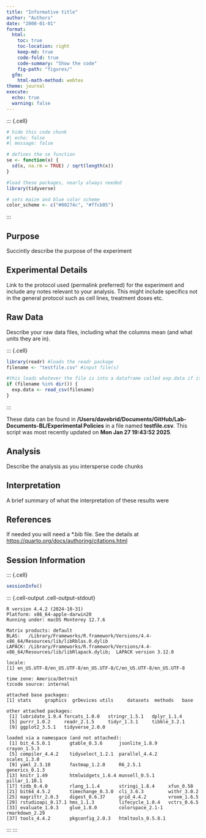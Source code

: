 ```yaml
---
title: "Informative title"
author: "Authors"
date: "2000-01-01"
format: 
  html:
    toc: true
    toc-location: right
    keep-md: true
    code-fold: true
    code-summary: "Show the code"
    fig-path: "figures/"
  gfm:
    html-math-method: webtex
theme: journal
execute:
  echo: true
  warning: false
---
```



::: {.cell}

```{.r .cell-code}
# hide this code chunk
#| echo: false
#| message: false

# defines the se function
se <- function(x) {
  sd(x, na.rm = TRUE) / sqrt(length(x))
}

#load these packages, nearly always needed
library(tidyverse)

# sets maize and blue color scheme
color_scheme <- c("#00274c", "#ffcb05")
```
:::


## Purpose

Succintly describe the purpose of the experiment

## Experimental Details

Link to the protocol used (permalink preferred) for the experiment and include any notes relevant to your analysis.  This might include specifics not in the general protocol such as cell lines, treatment doses etc.

## Raw Data

Describe your raw data files, including what the columns mean (and what units they are in).


::: {.cell}

```{.r .cell-code}
library(readr) #loads the readr package
filename <- "testfile.csv" #input file(s)

#this loads whatever the file is into a dataframe called exp.data if it exists
if (filename %in% dir()) {
  exp.data <- read_csv(filename)
}
```
:::


These data can be found in **/Users/davebrid/Documents/GitHub/Lab-Documents-BL/Experimental Policies** in a file named **testfile.csv**.  This script was most recently updated on **Mon Jan 27 19:43:52 2025**.

## Analysis

Describe the analysis as you intersperse code chunks

## Interpretation

A brief summary of what the interpretation of these results were

## References

If needed you will need a *.bib file.  See the details at <https://quarto.org/docs/authoring/citations.html>

## Session Information


::: {.cell}

```{.r .cell-code}
sessionInfo()
```

::: {.cell-output .cell-output-stdout}
```
R version 4.4.2 (2024-10-31)
Platform: x86_64-apple-darwin20
Running under: macOS Monterey 12.7.6

Matrix products: default
BLAS:   /Library/Frameworks/R.framework/Versions/4.4-x86_64/Resources/lib/libRblas.0.dylib 
LAPACK: /Library/Frameworks/R.framework/Versions/4.4-x86_64/Resources/lib/libRlapack.dylib;  LAPACK version 3.12.0

locale:
[1] en_US.UTF-8/en_US.UTF-8/en_US.UTF-8/C/en_US.UTF-8/en_US.UTF-8

time zone: America/Detroit
tzcode source: internal

attached base packages:
[1] stats     graphics  grDevices utils     datasets  methods   base     

other attached packages:
 [1] lubridate_1.9.4 forcats_1.0.0   stringr_1.5.1   dplyr_1.1.4    
 [5] purrr_1.0.2     readr_2.1.5     tidyr_1.3.1     tibble_3.2.1   
 [9] ggplot2_3.5.1   tidyverse_2.0.0

loaded via a namespace (and not attached):
 [1] bit_4.5.0.1       gtable_0.3.6      jsonlite_1.8.9    crayon_1.5.3     
 [5] compiler_4.4.2    tidyselect_1.2.1  parallel_4.4.2    scales_1.3.0     
 [9] yaml_2.3.10       fastmap_1.2.0     R6_2.5.1          generics_0.1.3   
[13] knitr_1.49        htmlwidgets_1.6.4 munsell_0.5.1     pillar_1.10.1    
[17] tzdb_0.4.0        rlang_1.1.4       stringi_1.8.4     xfun_0.50        
[21] bit64_4.5.2       timechange_0.3.0  cli_3.6.3         withr_3.0.2      
[25] magrittr_2.0.3    digest_0.6.37     grid_4.4.2        vroom_1.6.5      
[29] rstudioapi_0.17.1 hms_1.1.3         lifecycle_1.0.4   vctrs_0.6.5      
[33] evaluate_1.0.3    glue_1.8.0        colorspace_2.1-1  rmarkdown_2.29   
[37] tools_4.4.2       pkgconfig_2.0.3   htmltools_0.5.8.1
```
:::
:::
